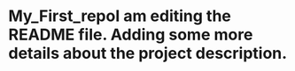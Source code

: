 # My_First_repoI am editing the README file. Adding some more details about the project description.
